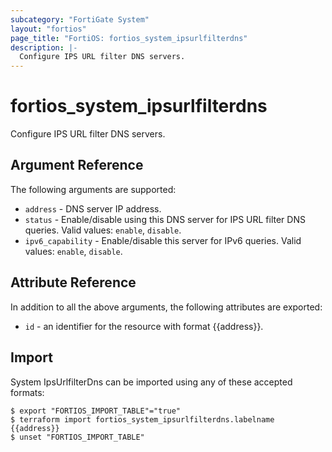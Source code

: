 ```yaml
---
subcategory: "FortiGate System"
layout: "fortios"
page_title: "FortiOS: fortios_system_ipsurlfilterdns"
description: |-
  Configure IPS URL filter DNS servers.
---
```


# fortios_system_ipsurlfilterdns
Configure IPS URL filter DNS servers.

## Argument Reference

The following arguments are supported:

* `address` - DNS server IP address.
* `status` - Enable/disable using this DNS server for IPS URL filter DNS queries. Valid values: `enable`, `disable`.
* `ipv6_capability` - Enable/disable this server for IPv6 queries. Valid values: `enable`, `disable`.


## Attribute Reference

In addition to all the above arguments, the following attributes are exported:
* `id` - an identifier for the resource with format {{address}}.

## Import

System IpsUrlfilterDns can be imported using any of these accepted formats:
```
$ export "FORTIOS_IMPORT_TABLE"="true"
$ terraform import fortios_system_ipsurlfilterdns.labelname {{address}}
$ unset "FORTIOS_IMPORT_TABLE"
```
